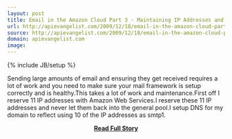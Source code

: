 ```yaml
---
layout: post
title: Email in the Amazon Cloud Part 3 - Maintaining IP Addresses and DNS Quality
url: http://apievangelist.com/2009/12/18/email-in-the-amazon-cloud-part-3-maintaining-ip-addresses-and-dns-quality/
source: http://apievangelist.com/2009/12/18/email-in-the-amazon-cloud-part-3-maintaining-ip-addresses-and-dns-quality/
domain: apievangelist.com
image: 
---
```

{% include JB/setup %}<p>Sending large amounts of email and ensuring they get received requires a lot of work and you need to make sure your mail framework is setup correctly and is healthy.This takes a lot of work and maintenance.First off I reserve 11 IP addresses with Amazon Web Services.I reserve these 11 IP addresses and never let them back into the general pool.I setup DNS for my domain to reflect using 10 of the IP addresses as smtp1.</p>
<center><p><a href="http://apievangelist.com/2009/12/18/email-in-the-amazon-cloud-part-3-maintaining-ip-addresses-and-dns-quality/" style='padding:25px; font-sze:18px; font-weight: bold;'>Read Full Story</a></p></center>
